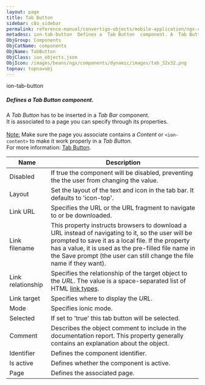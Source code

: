 ```yaml
---
layout: page
title: Tab Button
sidebar: c8o_sidebar
permalink: reference-manual/convertigo-objects/mobile-application/ngx-components/components/tab-button/
metadesc: ion-tab-button  Defines a  Tab Button  component. A  Tab Button  has to be inserted in a  Tab Bar  component. It is associated to a page you can speci
ObjGroup: Components
ObjCatName: components
ObjName: TabButton
ObjClass: ion_objects.json
ObjIcon: /images/beans/ngx/components/dynamic/images/tab_32x32.png
topnav: topnavobj
---
```

ion-tab-button<br/>

##### Defines a <i>Tab Button</i> component.<br/>
A <i>Tab Button</i> has to be inserted in a <i>Tab Bar</i> component.<br/>
It is associated to a page you can specify through its properties.<br/>
<br/>
<span class='orangetwinsoft'><u>Note:</u></span> Make sure the page you associate contains a <i>Content</i> or <code>&lt;ion-content&gt;</code> to make it work properly in a <i>Tab Button</i>.<br/>
 For more information: <a href='https://ionicframework.com/docs/api/tab-button'>Tab Button</a>.

Name | Description 
--- | ---
Disabled | If true the component will be disabled, preventing the the user from changing the value.
Layout | Set the layout of the text and icon in the tab bar. It defaults to 'icon-top'.
Link URL | Specifies the URL or the URL fragment to navigate to or be downloaded.
Link filename | This property instructs browsers to download a URL instead of navigating to it, so the user will be prompted to save it as a local file. If the property has a value, it is used as the pre-filled file name in the Save prompt (the user can still change the file name if they want).
Link relationship | Specifies the relationship of the target object to the <i>URL</i>. The value is a space-separated list of HTML <a href='https://developer.mozilla.org/en-US/docs/Web/HTML/Link_types'>link types</a>.
Link target | Specifies where to display the <i>URL</i>.
Mode | Specifies ionic mode.
Selected | If set to 'true' this tab button will be selected.
Comment | Describes the object comment to include in the documentation report.  This property generally contains an explanation about the object. 
Identifier | Defines the component identifier.  
Is active | Defines whether the component is active. 
Page | Defines the associated page.  

